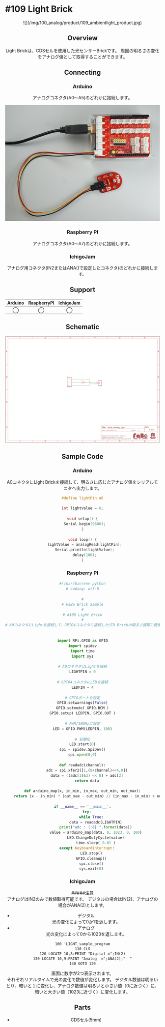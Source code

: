 # #109 Light Brick

<center>![](/img/100_analog/product/109_ambientlight_product.jpg)
<!--COLORME-->

## Overview
Light Brickは、CDSセルを使用した光センサーBrickです。
周囲の明るさの変化をアナログ値として取得することができます。


## Connecting
### Arduino
アナログコネクタ(A0〜A5)のどれかに接続します。

![](/img/100_analog/connect/109_ambientlight_connect.jpg)

### Raspberry PI
アナログコネクタ(A0〜A7)のどれかに接続します。

### IchigoJam
アナログ用コネクタ(IN2またはANA()で設定したコネクタ)のどれかに接続します。

## Support
|Arduino|RaspberryPI|IchigoJam|
|:--:|:--:|:--:|
|◯|◯|◯|

## Schematic
![](/img/100_analog/schematic/109_ambientlight_schematic.png)

## Sample Code
### Arduino
A0コネクタにLight Brickを接続して、明るさに応じたアナログ値をシリアルモニタへ出力します。

```c
#define lightPin A0

int lightValue = 0;

void setup() {
  Serial.begin(9600);
}

void loop() {
  lightValue = analogRead(lightPin);
  Serial.println(lightValue);
  delay(100);
}
```

### Raspberry PI
```python
#!/usr/bin/env python
# coding: utf-8

#
# FaBo Brick Sample
#
# #109 Light Brick
#
# A0コネクタにLightを接続して、GPIO4コネクタに接続したLED Brickの明るさ調節に使用しています。


import RPi.GPIO as GPIO
import spidev
import time
import sys

# A0コネクタにLightを接続
LIGHTPIN = 0

# GPIO4コネクタにLEDを接続
LEDPIN = 4

# GPIOポートを設定
GPIO.setwarnings(False)
GPIO.setmode( GPIO.BCM )
GPIO.setup( LEDPIN, GPIO.OUT )

# PWM/100Hzに設定
LED = GPIO.PWM(LEDPIN, 100)

# 初期化
LED.start(0)
spi = spidev.SpiDev()
spi.open(0,0)

def readadc(channel):
	adc = spi.xfer2([1,(8+channel)<<4,0])
	data = ((adc[1]&3) << 8) + adc[2]
	return data

def arduino_map(x, in_min, in_max, out_min, out_max):
	return (x - in_min) * (out_max - out_min) // (in_max - in_min) + out_min

if __name__ == '__main__':
	try:
		while True:
			data = readadc(LIGHTPIN)
			print("adc : {:8} ".format(data))
			value = arduino_map(data, 0, 1023, 0, 100)
			LED.ChangeDutyCycle(value)
			time.sleep( 0.01 )
	except KeyboardInterrupt:
		LED.stop()
		GPIO.cleanup()
		spi.close()
		sys.exit(0)
```

### IchigoJam
#####注意<br>アナログはIN2のみで数値取得可能です。
デジタルの場合はIN(2)、アナログの場合がANA(2)とします。

- デジタル<br>
光の変化によって0か1を返します。<br>
- アナログ<br>
光の変化によって0から1023を返します。<br>

```Basic
100 'LIGHT_sample_program
110 CLS
120 LOCATE 10,8:PRINT "Digital =";IN(2)
130 LOCATE 10,9:PRINT "Analog  =";ANA(2);"  "
140 GOTO 120
```

画面に数字が2つ表示されます。<br>
それぞれリアルタイムで光の変化で数値が変化します。
デジタル数値は明るいと０、暗いと１に変化し、アナログ数値は明るいと小さい値（0に近づく）に、暗いと大きい値（1023に近づく）に変化します。

## Parts
- CDSセル(5mm)
